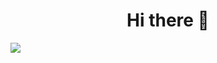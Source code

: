 <h1 align="center">Hi there 👋</h1>

![](https://user-images.githubusercontent.com/74038190/212284100-561aa473-3905-4a80-b561-0d28506553ee.gif)
